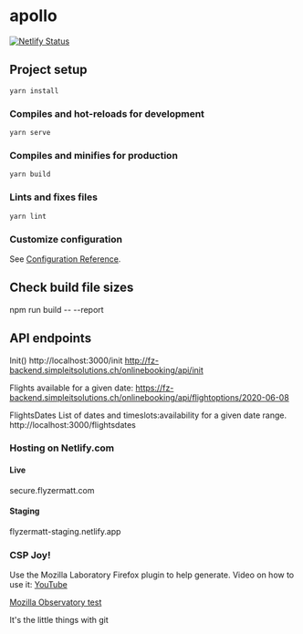 # apollo
[![Netlify Status](https://api.netlify.com/api/v1/badges/53661768-2891-4a91-aca6-905373c53da4/deploy-status)](https://app.netlify.com/sites/fz-apollo/deploys)

## Project setup
```
yarn install
```

### Compiles and hot-reloads for development
```
yarn serve
```

### Compiles and minifies for production
```
yarn build
```

### Lints and fixes files
```
yarn lint
```

### Customize configuration
See [Configuration Reference](https://cli.vuejs.org/config/).

## Check build file sizes
npm run build -- --report
## API endpoints
Init()
http://localhost:3000/init
http://fz-backend.simpleitsolutions.ch/onlinebooking/api/init

Flights available for a given date:
https://fz-backend.simpleitsolutions.ch/onlinebooking/api/flightoptions/2020-06-08

FlightsDates
List of dates and timeslots:availability for a given date range.
http://localhost:3000/flightsdates




### Hosting on Netlify.com
#### Live
secure.flyzermatt.com

#### Staging
flyzermatt-staging.netlify.app


### CSP Joy!
Use the Mozilla Laboratory Firefox plugin to help generate. Video on how to use it:
[YouTube](https://youtu.be/Oan4J9kfy44)

[Mozilla Observatory test](https://observatory.mozilla.org/)

It's the little things with git

